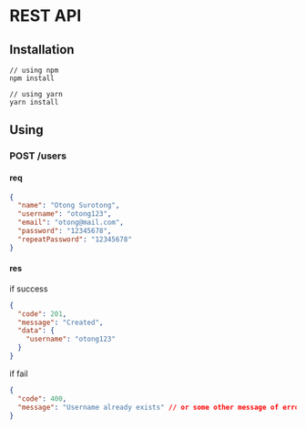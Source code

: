 # REST API

## Installation

```
// using npm
npm install

// using yarn
yarn install
```

## Using

### POST /users

#### req

```json
{
  "name": "Otong Surotong",
  "username": "otong123",
  "email": "otong@mail.com",
  "password": "12345678",
  "repeatPassword": "12345678"
}
```

#### res

if success

```json
{
  "code": 201,
  "message": "Created",
  "data": {
    "username": "otong123"
  }
}
```

if fail

```json
{
  "code": 400,
  "message": "Username already exists" // or some other message of error
}
```
